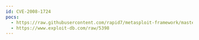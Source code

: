 ```yaml
---
id: CVE-2008-1724
pocs:
  - https://raw.githubusercontent.com/rapid7/metasploit-framework/master/modules/exploits/windows/browser/tumbleweed_filetransfer.rb
  - https://www.exploit-db.com/raw/5398
---
```

